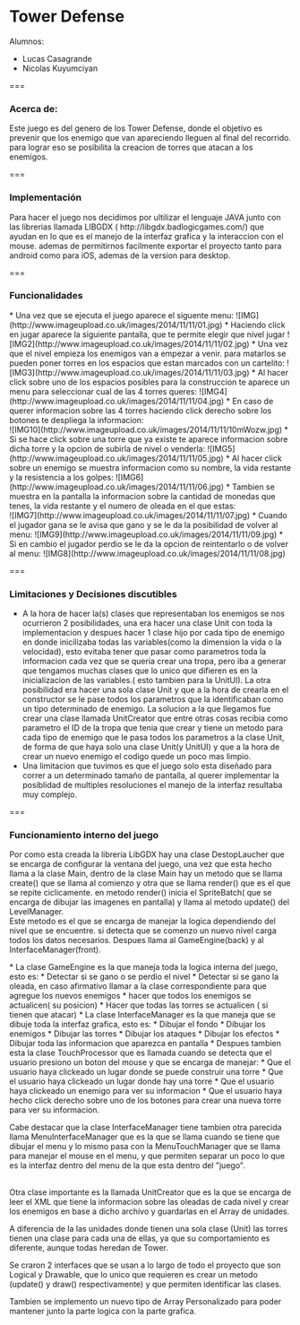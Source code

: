 Tower Defense
===

Alumnos:
* Lucas Casagrande
* Nicolas Kuyumciyan

===
<h3>Acerca de:</h3>
Este juego es del genero de los Tower Defense, donde el objetivo es prevenir que los enemigo que van apareciendo lleguen al final del recorrido. para lograr eso se posibilita la creacion de torres que atacan a los enemigos.

===

<h3>Implementación</h3>
Para hacer el juego nos decidimos por ultilizar el lenguaje JAVA junto con las librerias llamada LIBGDX ( http://libgdx.badlogicgames.com/) que ayudan en lo que es el manejo de la interfaz grafica y la interaccion con el mouse. ademas de permitirnos facilmente exportar el proyecto tanto para android como para iOS, ademas de la version para desktop.

===

<h3>Funcionalidades</h3>
* Una vez que se ejecuta el juego aparece el siguente menu:
![IMG](http://www.imageupload.co.uk/images/2014/11/11/01.jpg)
* Haciendo click en jugar aparece la siguiente pantalla, que te permite elegir que nivel jugar
![IMG2](http://www.imageupload.co.uk/images/2014/11/11/02.jpg)
* Una vez que el nivel empieza los enemigos van a empezar a venir. para matarlos se pueden poner torres en los espacios que estan marcados con un cartelito:
![IMG3](http://www.imageupload.co.uk/images/2014/11/11/03.jpg)
* Al hacer click sobre uno de los espacios posibles para la construccion te aparece un menu para seleccionar cual de las 4 torres queres:
![IMG4](http://www.imageupload.co.uk/images/2014/11/11/04.jpg)
* En caso de querer informacion sobre las 4 torres haciendo click derecho sobre los botones te despliega la informacion:<br/>
![IMG10](http://www.imageupload.co.uk/images/2014/11/11/10mWozw.jpg)
* Si se hace click sobre una torre que ya existe te aparece informacion sobre dicha torre y la opcion de subirla de nivel o venderla:
![IMG5](http://www.imageupload.co.uk/images/2014/11/11/05.jpg)
* Al hacer click sobre un enemigo se muestra informacion como su nombre, la vida restante y la resistencia a los golpes:
![IMG6](http://www.imageupload.co.uk/images/2014/11/11/06.jpg)
* Tambien se muestra en la pantalla la informacion sobre la cantidad de monedas que tenes, la vida restante y el numero de oleada en el que estas: <br/>
![IMG7](http://www.imageupload.co.uk/images/2014/11/11/07.jpg)
* Cuando el jugador gana se le avisa que gano y se le da la posibilidad de volver al menu:
![IMG9](http://www.imageupload.co.uk/images/2014/11/11/09.jpg)
* Si en cambio el jugador perdio se le da la opcion de reintentarlo o de volver al menu:
![IMG8](http://www.imageupload.co.uk/images/2014/11/11/08.jpg)

===

<h3>Limitaciones y Decisiones discutibles </h3>

* A la hora de hacer la(s) clases que representaban los enemigos se nos ocurrieron 2 posibilidades, una era hacer una clase Unit con toda la implementacion y despues hacer 1 clase hijo por cada tipo de enemigo en donde inicilizaba todas las variables(como la dimension la vida o la velocidad), esto evitaba tener que pasar como parametros toda la informacion cada vez que se queria crear una tropa, pero iba a generar que tengamos muchas clases que lo unico que difieren es en la inicializacion de las variables.( esto tambien para la UnitUI).  La otra posibilidad era hacer una sola clase Unit y que a la hora de crearla en el constructor se le pase todos los parametros que la identificaban como un tipo determinado de enemigo. La solucion a la que llegamos fue crear una clase llamada UnitCreator que entre otras cosas recibia como parametro el ID de la tropa que tenia que crear y tiene un metodo para cada tipo de enemigo que le pasa todos los parametros a la clase Unit, de forma de que haya solo una clase Unit(y UnitUI) y que a la hora de crear un nuevo enemigo el codigo quede un poco mas limpio.
* Una limitacion que tuvimos es que el juego solo esta diseñado para correr a un determinado tamaño de pantalla, al querer implementar la posiblidad de multiples resoluciones el manejo de la interfaz resultaba muy complejo.

===
<h3> Funcionamiento interno del juego </h3>
<p> Por como esta creada la libreria LibGDX hay una clase DestopLaucher que se encarga de configurar la ventana del juego, una vez que esta hecho llama a la clase Main, dentro de la clase Main hay un metodo que se llama create() que se llama al comienzo y otra que se llama render() que es el que se repite ciclicamente.
en metodo render() inicia el SpriteBatch( que se encarga de dibujar las imagenes en pantalla) y llama al metodo update() del LevelManager. <br/>
Este metodo es el que se encarga de manejar la logica dependiendo del nivel que se encuentre. si detecta que se comenzo un nuevo nivel carga todos los datos necesarios.  Despues llama al GameEngine(back) y al InterfaceManager(front). 
</p>
* La clase GameEngine es la que maneja toda la logica interna del juego, esto es:
  * Detectar si se gano o se perdio el nivel
  * Detectar si se gano la oleada, en caso afirmativo llamar a la clase correspondiente para que agregue los nuevos enemigos
  * hacer que todos los enemigos se actualicen( su posicion)
  * Hacer que todas las torres se actualicen ( si tienen que atacar)
* La clase InterfaceManager es la que maneja que se dibuje toda la interfaz grafica, esto es:
  * Dibujar el fondo
  * Dibujar los enemigos
  * Dibujar las torres
  * Dibujar los ataques
  * Dibujar los efectos
  * Dibujar toda las informacion que aparezca en pantalla
* Despues tambien esta la clase TouchProcessor que es llamada cuando se detecta que el usuario presiono un boton del mouse y que se encarga de manejar:
  * Que el usuario haya clickeado un lugar donde se puede construir una torre
  * Que el usuario haya clickeado un lugar donde hay una torre
  * Que el usuario haya clickeado un enemigo para ver su informacion
  * Que el usuario haya hecho click derecho sobre uno de los botones para crear una nueva torre para ver su informacion.

Cabe destacar que la clase InterfaceManager tiene tambien otra parecida llama MenuInterfaceManager que es la que se llama cuando se tiene que dibujar el menu y lo mismo pasa con la MenuTouchManager que se llama para manejar el mouse en el menu, y que permiten separar un poco lo que es la interfaz dentro del menu de la que esta dentro del "juego". <br/> <br/>

Otra clase importante es la llamada UnitCreator que es la que se encarga de leer el XML que tiene la informacion sobre las oleadas de cada nivel y crear los enemigos en base a dicho archivo y guardarlas en el Array de unidades. <br/>

A diferencia de la las unidades donde tienen una sola clase (Unit) las torres tienen una clase para cada una de ellas, ya que su comportamiento es diferente, aunque todas heredan de Tower. <br/>

Se craron 2 interfaces que se usan a lo largo de todo el proyecto que son Logical y Drawable, que lo unico que requieren es crear un metodo (update() y draw() respectivamente) y que permiten identificar las clases. <br/>

Tambien se implemento un nuevo tipo de Array Personalizado para poder mantener junto la parte logica con la parte grafica.

